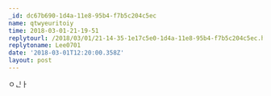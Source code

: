 ```yaml
---
_id: dc67b690-1d4a-11e8-95b4-f7b5c204c5ec
name: qtwyeuritoiy
time: 2018-03-01-21-19-51
replytourl: /2018/03/01/21-14-35-1e17c5e0-1d4a-11e8-95b4-f7b5c204c5ec.html
replytoname: Lee0701
date: '2018-03-01T12:20:00.358Z'
layout: post
---
```

ㅇᅟᅵᆫㅏ
